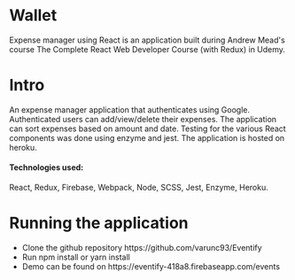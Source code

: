 # Wallet
Expense manager using React is an application built during Andrew Mead's course The Complete React Web Developer Course (with Redux) in Udemy.  

<h1>Intro</h1>
An expense manager application that authenticates using Google. Authenticated users can add/view/delete their expenses. 
The application can sort expenses based on amount and date. Testing for the various React components was done using enzyme and jest.
The application is hosted on heroku.

<h4>Technologies used:</h4> React, Redux, Firebase, Webpack, Node, SCSS, Jest, Enzyme, Heroku.

<h1>Running the application</h1>
<ul>
  <li>Clone the github repository https://github.com/varunc93/Eventify</li>
  <li>Run npm install or yarn install</li>
  <li>Demo can be found on https://eventify-418a8.firebaseapp.com/events</li>
</ul>

